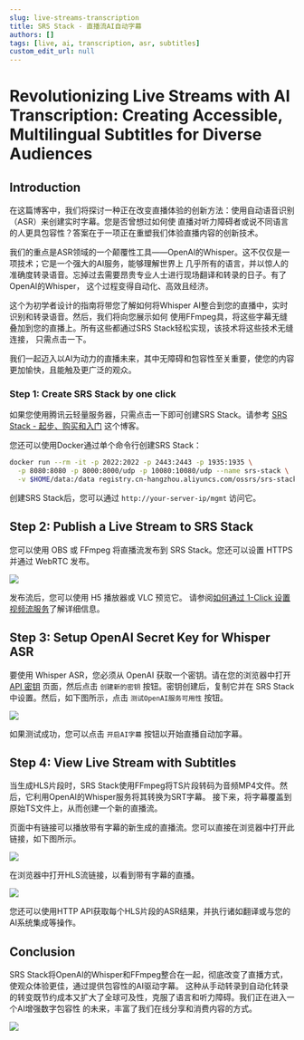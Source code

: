 ```yaml
---
slug: live-streams-transcription
title: SRS Stack - 直播流AI自动字幕
authors: []
tags: [live, ai, transcription, asr, subtitles]
custom_edit_url: null
---
```


# Revolutionizing Live Streams with AI Transcription: Creating Accessible, Multilingual Subtitles for Diverse Audiences

## Introduction

在这篇博客中，我们将探讨一种正在改变直播体验的创新方法：使用自动语音识别（ASR）来创建实时字幕。您是否曾想过如何使
直播对听力障碍者或说不同语言的人更具包容性？答案在于一项正在重塑我们体验直播内容的创新技术。

<!--truncate-->

我们的重点是ASR领域的一个颠覆性工具——OpenAI的Whisper。这不仅仅是一项技术；它是一个强大的AI服务，能够理解世界上
几乎所有的语言，并以惊人的准确度转录语音。忘掉过去需要昂贵专业人士进行现场翻译和转录的日子。有了OpenAI的Whisper，
这个过程变得自动化、高效且经济。

这个为初学者设计的指南将带您了解如何将Whisper AI整合到您的直播中，实时识别和转录语音。然后，我们将向您展示如何
使用FFmpeg具，将这些字幕无缝叠加到您的直播上。所有这些都通过SRS Stack轻松实现，该技术将这些技术无缝连接，
只需点击一下。

我们一起迈入以AI为动力的直播未来，其中无障碍和包容性至关重要，使您的内容更加愉快，且能触及更广泛的观众。

### Step 1: Create SRS Stack by one click

如果您使用腾讯云轻量服务器，只需点击一下即可创建SRS Stack。请参考 [SRS Stack - 起步、购买和入门](./2022-04-09-SRS-Stack-Tutorial.md) 这个博客。

您还可以使用Docker通过单个命令行创建SRS Stack：

```bash
docker run --rm -it -p 2022:2022 -p 2443:2443 -p 1935:1935 \
  -p 8080:8080 -p 8000:8000/udp -p 10080:10080/udp --name srs-stack \
  -v $HOME/data:/data registry.cn-hangzhou.aliyuncs.com/ossrs/srs-stack:5
```

创建SRS Stack后，您可以通过 `http://your-server-ip/mgmt` 访问它。

## Step 2: Publish a Live Stream to SRS Stack

您可以使用 OBS 或 FFmpeg 将直播流发布到 SRS Stack。您还可以设置 HTTPS 并通过 WebRTC 发布。

![](/img/blog-2023-11-28-02.png)

发布流后，您可以使用 H5 播放器或 VLC 预览它。
请参阅[如何通过 1-Click 设置视频流服务](./2022-04-09-SRS-Stack-Tutorial.md)了解详细信息。

## Step 3: Setup OpenAI Secret Key for Whisper ASR

要使用 Whisper ASR，您必须从 OpenAI 获取一个密钥。请在您的浏览器中打开 [API 密钥](https://platform.openai.com/api-keys) 
页面，然后点击 `创建新的密钥` 按钮。密钥创建后，复制它并在 SRS Stack 中设置。然后，如下图所示，点击 `测试OpenAI服务可用性` 
按钮。

![](/img/blog-2023-11-28-04.png)

如果测试成功，您可以点击 `开启AI字幕` 按钮以开始直播自动加字幕。

## Step 4: View Live Stream with Subtitles

当生成HLS片段时，SRS Stack使用FFmpeg将TS片段转码为音频MP4文件。然后，它利用OpenAI的Whisper服务将其转换为SRT字幕。
接下来，将字幕覆盖到原始TS文件上，从而创建一个新的直播流。

页面中有链接可以播放带有字幕的新生成的直播流。您可以直接在浏览器中打开此链接，如下图所示。

![](/img/blog-2023-11-28-06.png)

在浏览器中打开HLS流链接，以看到带有字幕的直播。

![](/img/blog-2023-11-28-07.png)

您还可以使用HTTP API获取每个HLS片段的ASR结果，并执行诸如翻译或与您的AI系统集成等操作。

## Conclusion

SRS Stack将OpenAI的Whisper和FFmpeg整合在一起，彻底改变了直播方式，使观众体验更佳，通过提供包容性的AI驱动字幕。
这种从手动转录到自动化转录的转变既节约成本又扩大了全球可及性，克服了语言和听力障碍。我们正在进入一个AI增强数字包容性
的未来，丰富了我们在线分享和消费内容的方式。

![](https://ossrs.net/gif/v1/sls.gif?site=ossrs.io&path=/lts/blog-zh/23-11-28-SRS-Stack-Live-Streams-Transcription)
